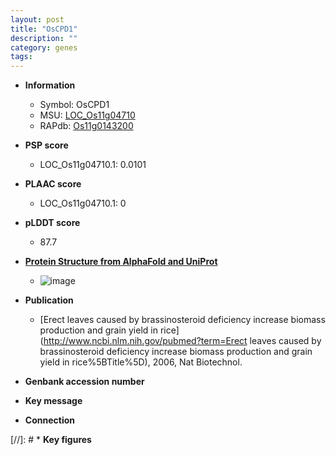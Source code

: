 ```yaml
---
layout: post
title: "OsCPD1"
description: ""
category: genes
tags: 
---
```


* **Information**  
    + Symbol: OsCPD1  
    + MSU: [LOC_Os11g04710](http://rice.plantbiology.msu.edu/cgi-bin/ORF_infopage.cgi?orf=LOC_Os11g04710)  
    + RAPdb: [Os11g0143200](http://rapdb.dna.affrc.go.jp/viewer/gbrowse_details/irgsp1?name=Os11g0143200)  

* **PSP score**  
    + LOC_Os11g04710.1: 0.0101 

* **PLAAC score**  
    + LOC_Os11g04710.1: 0 

* **pLDDT score**
    + 87.7

* **[Protein Structure from AlphaFold and UniProt](https://www.uniprot.org/uniprotkb/Q2RAP4/entry#structure)**
    + ![image](https://ricepsp.github.io/images/Q2/AF-Q2RAP4-F1.png)

* **Publication**  
    + [Erect leaves caused by brassinosteroid deficiency increase biomass production and grain yield in rice](http://www.ncbi.nlm.nih.gov/pubmed?term=Erect leaves caused by brassinosteroid deficiency increase biomass production and grain yield in rice%5BTitle%5D), 2006, Nat Biotechnol.

* **Genbank accession number**  

* **Key message**  

* **Connection**  

[//]: # * **Key figures**  


